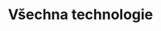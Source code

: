 ---
layout: techcz
title: Všechna technologie
excerpt: "Programování, LaTex, Animace a ještě víc.."
comments: false
---